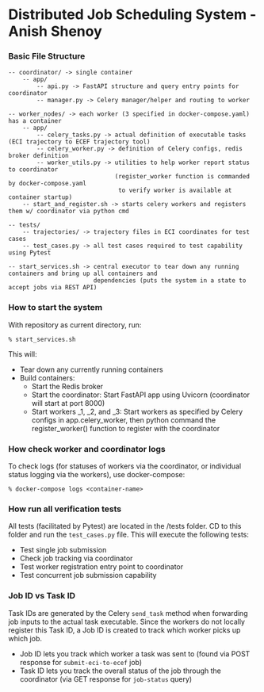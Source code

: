 # Distributed Job Scheduling System - Anish Shenoy

### Basic File Structure ###
    
    -- coordinator/ -> single container
        -- app/
            -- api.py -> FastAPI structure and query entry points for coordinator
            -- manager.py -> Celery manager/helper and routing to worker
            
    -- worker_nodes/ -> each worker (3 specified in docker-compose.yaml) has a container
        -- app/
            -- celery_tasks.py -> actual definition of executable tasks (ECI trajectory to ECEF trajectory tool)
            -- celery_worker.py -> definition of Celery configs, redis broker definition
            -- worker_utils.py -> utilities to help worker report status to coordinator 
                                  (register_worker function is commanded by docker-compose.yaml 
                                   to verify worker is available at container startup)
        -- start_and_register.sh -> starts celery workers and registers them w/ coordinator via python cmd

    -- tests/
        -- trajectories/ -> trajectory files in ECI coordinates for test cases
        -- test_cases.py -> all test cases required to test capability using Pytest

    -- start_services.sh -> central executor to tear down any running containers and bring up all containers and
                            dependencies (puts the system in a state to accept jobs via REST API)


### How to start the system ###

With repository as current directory, run:

    % start_services.sh

This will:
- Tear down any currently running containers
- Build containers:
    - Start the Redis broker
    - Start the coordinator: Start FastAPI app using Uvicorn (coordinator will start at port 8000)
    - Start workers _1, _2, and _3: Start workers as specified by Celery configs in app.celery_worker, then python command the register_worker() function to register with the coordinator
           
### How check worker and coordinator logs ###

To check logs (for statuses of workers via the coordinator, or individual status logging via the workers), use docker-compose:

    % docker-compose logs <container-name>

### How run all verification tests ###

All tests (facilitated by Pytest) are located in the /tests folder. CD to this folder and run the `test_cases.py` file. This will execute the following tests:
- Test single job submission
- Check job tracking via coordinator
- Test worker registration entry point to coordinator
- Test concurrent job submission capability

### Job ID vs Task ID ###

Task IDs are generated by the Celery `send_task` method when forwarding job inputs to the actual task executable. Since the workers do not locally register this Task ID, a Job ID is created to track which worker picks up which job.

- Job ID lets you track which worker a task was sent to (found via POST response for `submit-eci-to-ecef` job)
- Task ID lets you track the overall status of the job through the coordinator (via GET response for `job-status` query)
